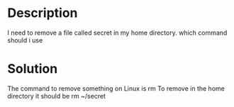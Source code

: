 # Description

I need to remove a file called secret in my home directory. which command should i use

# Solution

The command to remove something on Linux is rm To remove in the home directory it should be rm ~/secret
